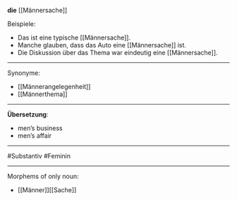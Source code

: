 **die** [[Männersache]]

Beispiele:

- Das ist eine typische [[Männersache]].
- Manche glauben, dass das Auto eine [[Männersache]] ist.
- Die Diskussion über das Thema war eindeutig eine [[Männersache]].

---
Synonyme:
- [[Männerangelegenheit]]
- [[Männerthema]]

---
**Übersetzung**:
- men’s business
- men’s affair

---

#Substantiv
#Feminin

---

Morphems of only noun:
- [[Männer]][[Sache]]

